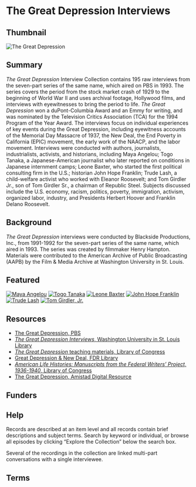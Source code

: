 # The Great Depression Interviews

## Thumbnail

![The Great Depression](https://s3.amazonaws.com/americanarchive.org/special-collections/GreatDepressionblackborder_final.png "The Great Depression") 

## Summary

<em>The Great Depression</em> Interview Collection contains 195 raw interviews from the seven-part series of the same name, which aired on PBS in 1993. The series covers the period from the stock market crash of 1929 to the beginning of World War II and uses archival footage, Hollywood films, and interviews with eyewitnesses to bring the period to life. <em>The Great Depression</em> won a duPont-Columbia Award and an Emmy for writing, and was nominated by the Television Critics Association (TCA) for the 1994 Program of the Year Award. The interviews focus on individual experiences of key events during the Great Depression, including eyewitness accounts of the Memorial Day Massacre of 1937, the New Deal, the End Poverty in California (EPIC) movement, the early work of the NAACP, and the labor movement. Interviews were conducted with authors, journalists, industrialists, activists, and historians, including Maya Angelou; Togo Tanaka, a Japanese-American journalist who later reported on conditions in Japanese internment camps; Leone Baxter, who started the first political consulting firm in the U.S.; historian John Hope Franklin; Trude Lash, a child-welfare activist who worked with Eleanor Roosevelt; and Tom Girdler Jr., son of Tom Girdler Sr., a chairman of Republic Steel. Subjects discussed include the U.S. economy, racism, politics, poverty, immigration, activism, organized labor, industry, and Presidents Herbert Hoover and Franklin Delano Roosevelt. 

## Background

<em>The Great Depression</em> interviews were conducted by Blackside Productions, Inc., from 1991-1992 for the seven-part series of the same name, which aired in 1993. The series was created by filmmaker Henry Hampton. Materials were contributed to the American Archive of Public Broadcasting (AAPB) by the Film & Media Archive at Washington University in St. Louis. 

## Featured

[![Maya Angelou](https://s3.amazonaws.com/americanarchive.org/special-collections/cpb-aacip_151-0g3gx45831.jpg)](/catalog/cpb-aacip_151-0g3gx45831)
[![Togo Tanaka](https://s3.amazonaws.com/americanarchive.org/special-collections/cpb-aacip_151-kd1qf8k66x.jpg)](/catalog/cpb-aacip_151-kd1qf8k66x)
[![Leone Baxter](https://s3.amazonaws.com/americanarchive.org/special-collections/cpb-aacip_151-1n7xk85321.jpg)](/catalog/cpb-aacip_151-1n7xk85321)
[![John Hope Franklin](https://s3.amazonaws.com/americanarchive.org/special-collections/cpb-aacip_151-cz3222rv8b.jpg)](/catalog/cpb-aacip_151-cz3222rv8b)
[![Trude Lash](https://s3.amazonaws.com/americanarchive.org/special-collections/cpb-aacip_151-599z02zq0j.jpg)](/catalog/cpb-aacip_151-599z02zq0j)
[![Tom Girdler, Jr.](https://s3.amazonaws.com/americanarchive.org/special-collections/cpb-aacip_151-1c1td9nm9g.jpg)](/catalog/cpb-aacip_151-1c1td9nm9g)

## Resources

- [The Great Depression, PBS](https://www.pbs.org/wgbh/americanexperience/features/dustbowl-great-depression/) 
- [<em>The Great Depression Interviews</em>, Washington University in St. Louis Library](http://digital.wustl.edu/greatdepression/index.html)
- [<em>The Great Depression</em> teaching materials, Library of Congress](http://www.loc.gov/teachers/classroommaterials/themes/great-depression/)
- [Great Depression & New Deal, FDR Library](https://fdrlibrary.org/great-depression-new-deal)
- [<em>American Life Histories: Manuscripts from the Federal Writers’ Project, 1936-1940</em>, Library of Congress](https://www.loc.gov/collections/federal-writers-project/about-this-collection/)
- [The Great Depression, Amistad Digital Resource](http://www.amistadresource.org/plantation_to_ghetto/the_great_depression.html)

## Funders

## Help

Records are described at an item level and all records contain brief descriptions and subject terms. Search by keyword or individual, or browse all episodes by clicking “Explore the Collection” below the search box. 

Several of the recordings in the collection are linked multi-part conversations with a single interviewee.

## Terms



